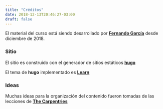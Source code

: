 ```yaml
---
title: "Créditos"
date: 2018-12-13T20:46:27-03:00
draft: false
---
```


El material del curso está siendo desarrollado por [**Fernando García**](https://fergarciafer.github.io/) desde diciembre de 2018.

### Sitio

El sitio es construido con el generador de sitios estáticos [**hugo**](https://gohugo.io/)

El tema de **hugo** implementado es [**Learn**](https://themes.gohugo.io/hugo-theme-learn/)

### Ideas

Muchas ideas para la organización del contenido fueron tomadas de las lecciones de [**The Carpentries**](https://carpentries.org/)
